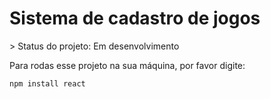 <h1>Sistema de cadastro de jogos</h1>
> Status do projeto: Em desenvolvimento

Para rodas esse projeto na sua máquina, por favor digite:

```
npm install react
```
